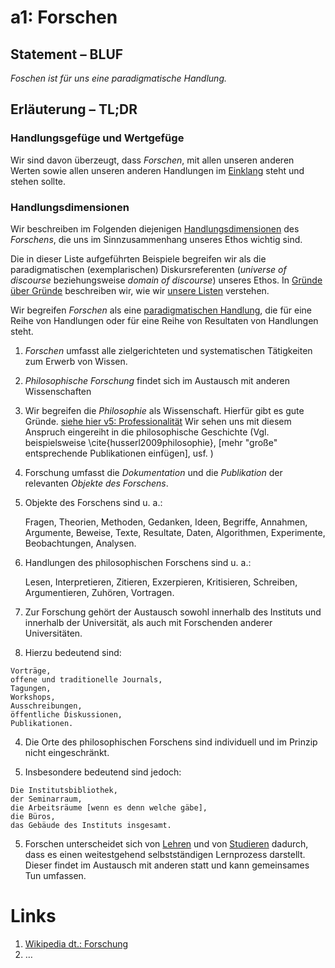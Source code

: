 <!---
   NAME - The NAME of this project is:
ethos

  FILE - The FILENAME of the current file is:
/a1.md

  CREATION - This project was CREATED on:
2017-01-28-16:15:00 UTC

  MODIFICATION - This project was last MODIFIED on:
2017-01-28-16:15:00 UTC

  VERSION - The current VERSION of this project is:
<git-commit-hash>-2017-01-28-16:15:00 UTC

  CREATOR(S) - This project was CREATED by:
Michael Czechowski, Martin Maga

  CONTACT - You can CONTACT the creator(s) or developer(s) of this project at:
E-Mail: mail@martinmaga.de

  COPYRIGHT - The COPYRIGHT holder of this project is:
COPYRIGHT (c) 2016 Martin Maga

  LICENSE - This project is LICENSED under the following license:
Martin Maga 2016 CC BY-SA 4.0 https://creativecommons.org

  SUBFILE – This is a SUBFILE! For more INFORMATION on this project go to:
/README.md
--->
# a1: Forschen
## Statement – BLUF
*Foschen ist für uns eine paradigmatische Handlung.*

## Erläuterung – TL;DR
### Handlungsgefüge und Wertgefüge
Wir sind davon überzeugt, dass *Forschen*, mit allen unseren anderen Werten sowie allen unseren anderen Handlungen im [Einklang](../synopsis/reasons.md) steht und stehen sollte.

### Handlungsdimensionen
Wir beschreiben im Folgenden diejenigen [Handlungsdimensionen](../synopsis/reasons.md) des *Forschens*, die uns im Sinnzusammenhang unseres Ethos wichtig sind.

Die in dieser Liste aufgeführten Beispiele begreifen wir als die paradigmatischen (exemplarischen) Diskursreferenten (*universe of discourse* beziehungsweise *domain of discourse*) unseres Ethos.
In [Gründe über Gründe](../synopsis/reasons.md) beschreiben wir, wie wir [unsere Listen](../synopsis/reasons.md) verstehen.

Wir begreifen *Forschen* als eine [paradigmatischen Handlung](../synopsis/reasons.md), die für eine Reihe von Handlungen oder für eine Reihe von Resultaten von Handlungen steht.

1. *Forschen* umfasst alle zielgerichteten und systematischen Tätigkeiten zum Erwerb von Wissen.

  1. *Philosophische Forschung* findet sich im Austausch mit anderen Wissenschaften

  2. Wir begreifen die *Philosophie* als Wissenschaft. Hierfür gibt es gute Gründe. [siehe hier v5: Professionalität](..\contents\values\v5_professionality.md)
  Wir sehen uns mit diesem Anspruch eingereiht in die philosophische Geschichte (Vgl. beispielsweise  \cite{husserl2009philosophie}, [mehr "große" entsprechende Publikationen einfügen], usf. )

2. Forschung umfasst die *Dokumentation* und die *Publikation* der relevanten *Objekte des Forschens*.

  1. Objekte des Forschens sind u. a.:

      Fragen,
      Theorien,
      Methoden,
      Gedanken,
      Ideen,
      Begriffe,
      Annahmen,
      Argumente,
      Beweise,
      Texte,
      Resultate,
      Daten,
      Algorithmen,
      Experimente,
      Beobachtungen,
      Analysen.

  2. Handlungen des philosophischen Forschens sind u. a.:

      Lesen,
      Interpretieren,
      Zitieren,
      Exzerpieren,
      Kritisieren,
      Schreiben,
      Argumentieren,
      Zuhören,
      Vortragen.

3. Zur Forschung gehört der Austausch sowohl innerhalb des Instituts und innerhalb der Universität, als auch mit Forschenden anderer Universitäten.

  1. Hierzu bedeutend sind:

    Vorträge,
    offene und traditionelle Journals,
    Tagungen,
    Workshops,
    Ausschreibungen,
    öffentliche Diskussionen,
    Publikationen.

4. Die Orte des philosophischen Forschens sind individuell und im Prinzip nicht eingeschränkt.

  1. Insbesondere bedeutend sind jedoch:

    Die Institutsbibliothek,
    der Seminarraum,
    die Arbeitsräume [wenn es denn welche gäbe],
    die Büros,
    das Gebäude des Instituts insgesamt.

5. Forschen unterscheidet sich von [Lehren](../actions/a2_teach.md) und von [Studieren](../actions/a4_study.md) dadurch, dass es einen weitestgehend selbstständigen Lernprozess darstellt.
Dieser findet im Austausch mit anderen statt und kann gemeinsames Tun umfassen.


# Links
1. [Wikipedia dt.: Forschung](https://de.wikipedia.org/wiki/Forschung)
2. …
